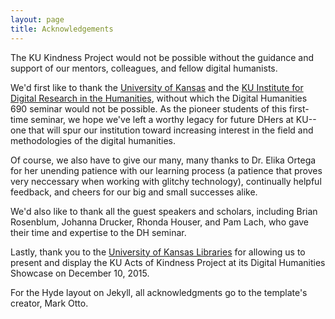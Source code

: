 ```yaml
---
layout: page
title: Acknowledgements 
---
```


The KU Kindness Project would not be possible without the guidance and support of our mentors, colleagues, and fellow digital humanists.

We'd first like to thank the [University of Kansas](http://ku.edu) and the [KU Institute for Digital Research in the Humanities](http://idrh.ku.edu/), without which the Digital Humanities 690 seminar would not be possible. As the pioneer students of this first-time seminar, we hope we've left a worthy legacy for future DHers at KU--one that will spur our institution toward increasing interest in the field and methodologies of the digital humanities. 

Of course, we also have to give our many, many thanks to Dr. Elika Ortega for her unending patience with our learning process (a patience that proves very neccessary when working with glitchy technology), continually helpful feedback, and cheers for our big and small successes alike. 

We'd also like to thank all the guest speakers and scholars, including Brian Rosenblum, Johanna Drucker, Rhonda Houser, and Pam Lach, who gave their time and expertise to the DH seminar.  

Lastly, thank you to the [University of Kansas Libraries](https://lib.ku.edu/) for allowing us to present and display the KU Acts of Kindness Project at its Digital Humanities Showcase on December 10, 2015. 

For the Hyde layout on Jekyll, all acknowledgments go to the template's creator, Mark Otto.